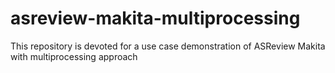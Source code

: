 # asreview-makita-multiprocessing
This repository is devoted for a use case demonstration of ASReview Makita with multiprocessing approach
